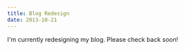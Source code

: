 ```yaml
---
title: Blog Redesign
date: 2013-10-21
---
```


I'm currently redesigning my blog. Please check back soon!
